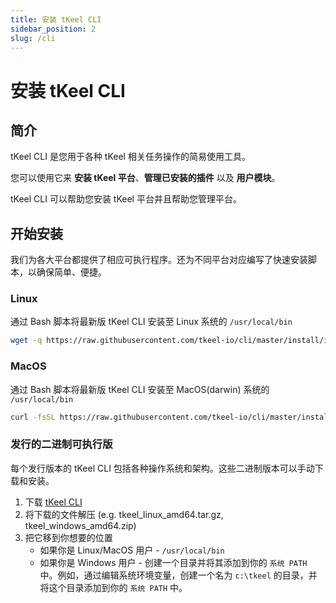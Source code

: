 ```yaml
---
title: 安装 tKeel CLI
sidebar_position: 2
slug: /cli
---
```

# 安装 tKeel CLI

## 简介

tKeel CLI 是您用于各种 tKeel 相关任务操作的简易使用工具。

您可以使用它来 **安装 tKeel 平台**、**管理已安装的插件** 以及 **用户模块**。

tKeel CLI 可以帮助您安装 tKeel 平台并且帮助您管理平台。

## 开始安装
我们为各大平台都提供了相应可执行程序。还为不同平台对应编写了快速安装脚本，以确保简单、便捷。
### Linux
通过 Bash 脚本将最新版 tKeel CLI 安装至 Linux 系统的 `/usr/local/bin`
```bash
wget -q https://raw.githubusercontent.com/tkeel-io/cli/master/install/install.sh -O - | /bin/bash
```

### MacOS
通过 Bash 脚本将最新版 tKeel CLI 安装至 MacOS(darwin) 系统的 `/usr/local/bin`

```bash
curl -fsSL https://raw.githubusercontent.com/tkeel-io/cli/master/install/install.sh | /bin/bash
```

### 发行的二进制可执行版
每个发行版本的 tKeel CLI 包括各种操作系统和架构。这些二进制版本可以手动下载和安装。

1. 下载 [tKeel CLI](https://github.com/tkeel-io/cli/releases)
2. 将下载的文件解压 (e.g. tkeel_linux_amd64.tar.gz, tkeel_windows_amd64.zip)
3. 把它移到你想要的位置
    * 如果你是 Linux/MacOS 用户 - `/usr/local/bin`
    * 如果你是 Windows 用户 - 创建一个目录并将其添加到你的 `系统 PATH `中。例如，通过编辑系统环境变量，创建一个名为 `c:\tkeel` 的目录，并将这个目录添加到你的 `系统 PATH` 中。
